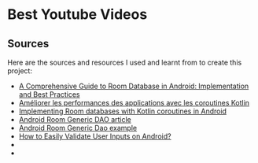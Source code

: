 # Best Youtube Videos

## Sources

Here are the sources and resources I used and learnt from to create this project:
- [A Comprehensive Guide to Room Database in Android: Implementation and Best Practices](https://medium.com/@imkuldeepsinghrai/a-comprehensive-guide-to-room-database-in-android-implementation-and-best-practices-f3af8c498624)
- [Améliorer les performances des applications avec les coroutines Kotlin](https://developer.android.com/kotlin/coroutines/coroutines-adv?hl=fr)
- [Implementing Room databases with Kotlin coroutines in Android](https://medium.com/@mr.appbuilder/implementing-room-databases-with-kotlin-coroutines-in-android-e1b5e11e1578)
- [Android Room Generic DAO article](https://medium.com/@berryhuang/android-room-generic-dao-27cfc21a4912)
- [Android Room Generic Dao example](https://gist.github.com/clxy/5e51e9eb000ca07b7a7adb6bde767ff0)
- [How to Easily Validate User Inputs on Android?](https://medium.com/huawei-developers/how-to-easily-validate-user-inputs-on-android-80c8e5744de7)
- 
- 